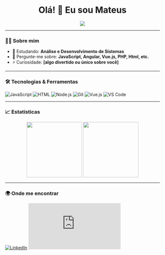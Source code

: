   <h1 align="center">Olá! 👋 Eu sou Mateus</h1>

<p align="center">
  <img src="https://readme-typing-svg.herokuapp.com/?lines=Desenvolvedor+Fullstack;Amante+de+tecnologia;Sempre+aprendendo!" />
</p>

---

### 👨‍💻 Sobre mim

- 🌱 Estudando: **Análise e Desenvolvimento de Sistemas**
- 💬 Pergunte-me sobre: **JavaScript, Angular, Vue.js, PHP, Html, etc.** <!-- - 📫 Contato: **[seu email]** -->
- ⚡ Curiosidade: **[algo divertido ou único sobre você]**

---

### 🛠️ Tecnologias & Ferramentas

![JavaScript](https://img.shields.io/badge/-JavaScript-black?style=flat-square&logo=javascript)
![HTML](https://img.shields.io/badge/-Html5-black?style=flat-square&logo=html5)
![Node.js](https://img.shields.io/badge/-Node.js-black?style=flat-square&logo=node.js)
![Git](https://img.shields.io/badge/-Git-black?style=flat-square&logo=git)
![Vue.js](https://img.shields.io/badge/-Vuejs-black?style=flat-square&logo=vuedotjs)
![VS Code](https://img.shields.io/badge/-VS_Code-black?style=flat-square&logo=visual-studio-code)

---

### 📈 Estatísticas

<p align="center">
  <img height="180em" src="https://github-readme-stats.vercel.app/api?username=seunome&show_icons=true&theme=tokyonight" />
  <img height="180em" src="https://github-readme-stats.vercel.app/api/top-langs/?username=seunome&layout=compact&theme=tokyonight" />
</p>

---

### 🌍 Onde me encontrar

[![LinkedIn](https://img.shields.io/badge/-LinkedIn-blue?style=flat-square&logo=Linkedin&logoColor=white&link=https://www.linkedin.com/in/mateus-shimomura/)]([https://www.linkedin.com/in/seunome/](https://www.linkedin.com/in/mateus-shimomura/))
[![Portfolio](https://img.shields.io/badge/-Portfólio-000?style=flat-square&logo=github&link=https://seuportifolio.com)](https://seuportifolio.com)
